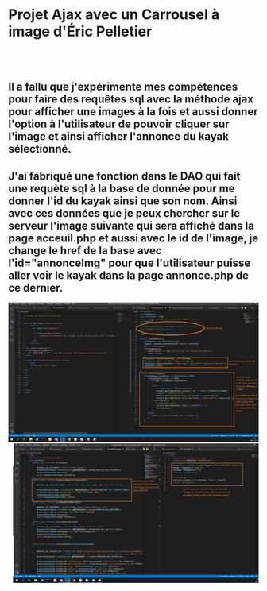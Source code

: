 # Projet Ajax avec un Carrousel à image d'Éric Pelletier
<br>
<br>

## Il a fallu que j'expérimente mes compétences pour faire des requêtes sql avec la méthode ajax pour afficher une images à la fois et aussi donner l'option à l'utilisateur de pouvoir cliquer sur l'image et ainsi afficher l'annonce du kayak sélectionné.

## J'ai fabriqué une fonction dans le DAO qui fait une requète sql à la base de donnée pour me donner l'id du kayak ainsi que son nom. Ainsi avec ces données que je peux chercher sur le serveur l'image suivante qui sera affiché dans la page acceuil.php et aussi avec le id de l'image, je change le href de la base avec l'id="annonceImg" pour que l'utilisateur puisse aller voir le kayak dans la page annonce.php de ce dernier.

![image1](../images/concepteCarrousel1.png)
![image1](../images/concepteCarrousel2.png)


